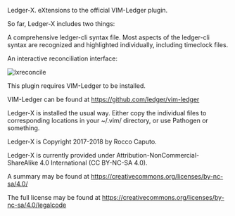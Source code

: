 Ledger-X.  eXtensions to the official VIM-Ledger plugin.

So far, Ledger-X includes two things:

A comprehensive ledger-cli syntax file.  Most aspects of the
ledger-cli syntax are recognized and highlighted individually,
including timeclock files.

An interactive reconciliation interface:

![lxreconcile](https://user-images.githubusercontent.com/81828/38168401-cbbe765e-3518-11e8-968e-f692bbd9abd6.gif)

This plugin requires VIM-Ledger to be installed.

VIM-Ledger can be found at https://github.com/ledger/vim-ledger

Ledger-X is installed the usual way.  Either copy the individual files
to corresponding locations in your ~/.vim/ directory, or use Pathogen
or something.

Ledger-X is Copyright 2017-2018 by Rocco Caputo.

Ledger-X is currently provided under
Attribution-NonCommercial-ShareAlike 4.0 International
(CC BY-NC-SA 4.0).

A summary may be found at
https://creativecommons.org/licenses/by-nc-sa/4.0/

The full license may be found at
https://creativecommons.org/licenses/by-nc-sa/4.0/legalcode
